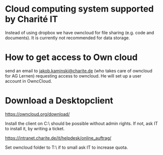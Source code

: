 # Cloud computing system supported by Charité IT

Instead of using dropbox we have owncloud for file sharing (e.g. code and documents). It is currently not recommended for data storage.  

# How to get access to Own cloud

send an email to jakob.kaminski@charite.de (who takes care of owncloud for AG Lernen) requesting access to owncloud. He will set up a user account in OwncCloud.

# Download a Desktopclient

https://owncloud.org/download/

Install the client on C:\ should be possible without admin rights. If not, ask IT to install it, by writing a ticket.

https://intranet.charite.de/it/helpdesk/online_auftrag/

Set owncloud folder to T:\ if to small ask IT to increase quota.



